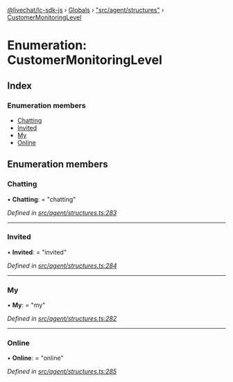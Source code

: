 [@livechat/lc-sdk-js](../README.md) › [Globals](../globals.md) › ["src/agent/structures"](../modules/_src_agent_structures_.md) › [CustomerMonitoringLevel](_src_agent_structures_.customermonitoringlevel.md)

# Enumeration: CustomerMonitoringLevel

## Index

### Enumeration members

* [Chatting](_src_agent_structures_.customermonitoringlevel.md#chatting)
* [Invited](_src_agent_structures_.customermonitoringlevel.md#invited)
* [My](_src_agent_structures_.customermonitoringlevel.md#my)
* [Online](_src_agent_structures_.customermonitoringlevel.md#online)

## Enumeration members

###  Chatting

• **Chatting**: = "chatting"

*Defined in [src/agent/structures.ts:283](https://github.com/livechat/lc-sdk-js/blob/aff69b2/src/agent/structures.ts#L283)*

___

###  Invited

• **Invited**: = "invited"

*Defined in [src/agent/structures.ts:284](https://github.com/livechat/lc-sdk-js/blob/aff69b2/src/agent/structures.ts#L284)*

___

###  My

• **My**: = "my"

*Defined in [src/agent/structures.ts:282](https://github.com/livechat/lc-sdk-js/blob/aff69b2/src/agent/structures.ts#L282)*

___

###  Online

• **Online**: = "online"

*Defined in [src/agent/structures.ts:285](https://github.com/livechat/lc-sdk-js/blob/aff69b2/src/agent/structures.ts#L285)*
